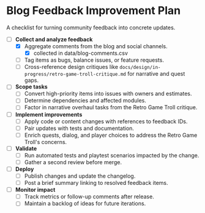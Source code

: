 # Blog Feedback Improvement Plan

A checklist for turning community feedback into concrete updates.

- [ ] **Collect and analyze feedback**
  - [x] Aggregate comments from the blog and social channels.
    - [x] collected in data/blog-comments.csv 
  - [ ] Tag items as bugs, balance issues, or feature requests.
  - [ ] Cross-reference design critiques like `docs/design/in-progress/retro-game-troll-critique.md` for narrative and quest gaps.
- [ ] **Scope tasks**
  - [ ] Convert high-priority items into issues with owners and estimates.
  - [ ] Determine dependencies and affected modules.
  - [ ] Factor in narrative overhaul tasks from the Retro Game Troll critique.
- [ ] **Implement improvements**
  - [ ] Apply code or content changes with references to feedback IDs.
  - [ ] Pair updates with tests and documentation.
  - [ ] Enrich quests, dialog, and player choices to address the Retro Game Troll's concerns.
- [ ] **Validate**
  - [ ] Run automated tests and playtest scenarios impacted by the change.
  - [ ] Gather a second review before merge.
- [ ] **Deploy**
  - [ ] Publish changes and update the changelog.
  - [ ] Post a brief summary linking to resolved feedback items.
- [ ] **Monitor impact**
  - [ ] Track metrics or follow-up comments after release.
  - [ ] Maintain a backlog of ideas for future iterations.
